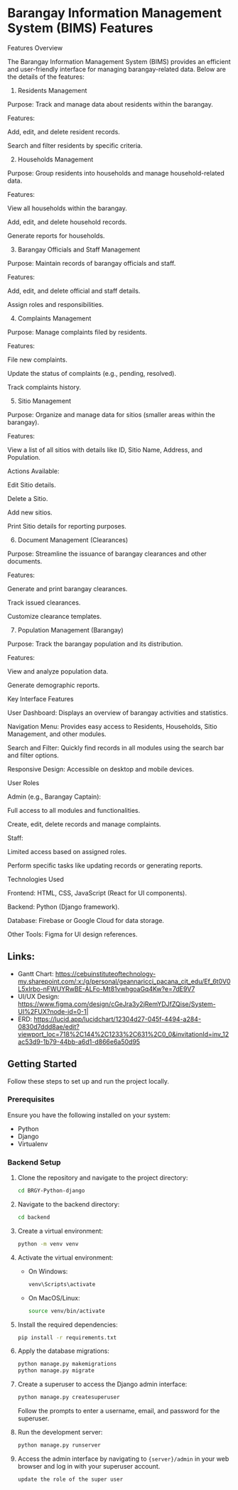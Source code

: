 # Barangay Information Management System (BIMS) Features
Features Overview

The Barangay Information Management System (BIMS) provides an efficient and user-friendly interface for managing barangay-related data. Below are the details of the features:

1. Residents Management

Purpose: Track and manage data about residents within the barangay.

Features:

Add, edit, and delete resident records.

Search and filter residents by specific criteria.

2. Households Management

Purpose: Group residents into households and manage household-related data.

Features:

View all households within the barangay.

Add, edit, and delete household records.

Generate reports for households.

3. Barangay Officials and Staff Management

Purpose: Maintain records of barangay officials and staff.

Features:

Add, edit, and delete official and staff details.

Assign roles and responsibilities.

4. Complaints Management

Purpose: Manage complaints filed by residents.

Features:

File new complaints.

Update the status of complaints (e.g., pending, resolved).

Track complaints history.

5. Sitio Management

Purpose: Organize and manage data for sitios (smaller areas within the barangay).

Features:

View a list of all sitios with details like ID, Sitio Name, Address, and Population.

Actions Available:

Edit Sitio details.

Delete a Sitio.

Add new sitios.

Print Sitio details for reporting purposes.

6. Document Management (Clearances)

Purpose: Streamline the issuance of barangay clearances and other documents.

Features:

Generate and print barangay clearances.

Track issued clearances.

Customize clearance templates.

7. Population Management (Barangay)

Purpose: Track the barangay population and its distribution.

Features:

View and analyze population data.

Generate demographic reports.

Key Interface Features

User Dashboard: Displays an overview of barangay activities and statistics.

Navigation Menu: Provides easy access to Residents, Households, Sitio Management, and other modules.

Search and Filter: Quickly find records in all modules using the search bar and filter options.

Responsive Design: Accessible on desktop and mobile devices.

User Roles

Admin (e.g., Barangay Captain):

Full access to all modules and functionalities.

Create, edit, delete records and manage complaints.

Staff:

Limited access based on assigned roles.

Perform specific tasks like updating records or generating reports.

Technologies Used

Frontend: HTML, CSS, JavaScript (React for UI components).

Backend: Python (Django framework).

Database: Firebase or Google Cloud for data storage.

Other Tools: Figma for UI design references.
## Links:
- Gantt Chart: https://cebuinstituteoftechnology-my.sharepoint.com/:x:/g/personal/geannaricci_pacana_cit_edu/Ef_6t0V0L5xIrbo-nFWUYRwBE-ALFo-Mt81vwhgoaGq4Kw?e=7dE9V7
- UI/UX Design: https://www.figma.com/design/cGeJra3y2jRemYDJfZQise/System-UI%2FUX?node-id=0-1|
- ERD: https://lucid.app/lucidchart/12304d27-045f-4494-a284-0830d7ddd8ae/edit?viewport_loc=718%2C144%2C1233%2C631%2C0_0&invitationId=inv_12ac53d9-1b79-44bb-a6d1-d866e6a50d95
## Getting Started

Follow these steps to set up and run the project locally.

### Prerequisites

Ensure you have the following installed on your system:
- Python
- Django
- Virtualenv

### Backend Setup

1. Clone the repository and navigate to the project directory:

    ```bash
    cd BRGY-Python-django
    ```

2. Navigate to the backend directory:

    ```bash
    cd backend
    ```

3. Create a virtual environment:

    ```bash
    python -m venv venv
    ```

4. Activate the virtual environment:
   - On Windows:

        ```bash
        venv\Scripts\activate
        ```
   - On MacOS/Linux:

        ```bash
        source venv/bin/activate
        ```

5. Install the required dependencies:

    ```bash
    pip install -r requirements.txt
    ```

6. Apply the database migrations:

    ```bash
    python manage.py makemigrations
    python manage.py migrate
    ```

7. Create a superuser to access the Django admin interface:

    ```bash
    python manage.py createsuperuser
    ```

   Follow the prompts to enter a username, email, and password for the superuser.

8. Run the development server:

    ```bash
    python manage.py runserver
    ```

9. Access the admin interface by navigating to `{server}/admin` in your web browser and log in with your superuser account.
    ```bash
    update the role of the super user
    ```

